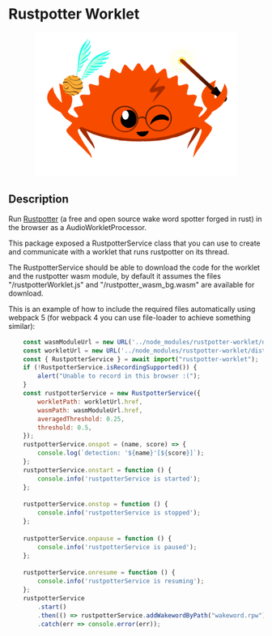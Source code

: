# Rustpotter Worklet

<div align="center">
    <img src="https://raw.githubusercontent.com/GiviMAD/rustpotter/0f1094278c36953cd265dbfe33430a42b176fe0e/logo.png" width="400px"> 
</div>

## Description

Run [Rustpotter](https://github.com/GiviMAD/rustpotter) (a free and open source wake word spotter forged in rust) in the browser as a AudioWorkletProcessor.

This package exposed a RustpotterService class that you can use to create and communicate with a worklet that runs rustpotter on its thread.

The RustpotterService should be able to download the code for the worklet and the rustpotter wasm module, by default it assumes the files "/rustpotterWorklet.js" and "/rustpotter_wasm_bg.wasm" are available for download. 

This is an example of how to include the required files automatically using webpack 5 (for webpack 4 you can use file-loader to achieve something similar):


```js
    const wasmModuleUrl = new URL('../node_modules/rustpotter-worklet/dist/rustpotter_wasm_bg.wasm', import.meta.url);
    const workletUrl = new URL('../node_modules/rustpotter-worklet/dist/rustpotterWorklet.js', import.meta.url);
    const { RustpotterService } = await import("rustpotter-worklet");
    if (!RustpotterService.isRecordingSupported()) {
        alert("Unable to record in this browser :(");
    }
    const rustpotterService = new RustpotterService({
        workletPath: workletUrl.href,
        wasmPath: wasmModuleUrl.href,
        averagedThreshold: 0.25,
        threshold: 0.5,
    });
    rustpotterService.onspot = (name, score) => {
        console.log(`detection: '${name}'[${score}]`);
    };
    rustpotterService.onstart = function () {
        console.info('rustpotterService is started');
    };

    rustpotterService.onstop = function () {
        console.info('rustpotterService is stopped');
    };

    rustpotterService.onpause = function () {
        console.info('rustpotterService is paused');
    };

    rustpotterService.onresume = function () {
        console.info('rustpotterService is resuming');
    };
    rustpotterService
        .start()
        .then(() => rustpotterService.addWakewordByPath("wakeword.rpw")) // a wakeword file available for download
        .catch(err => console.error(err));
```

